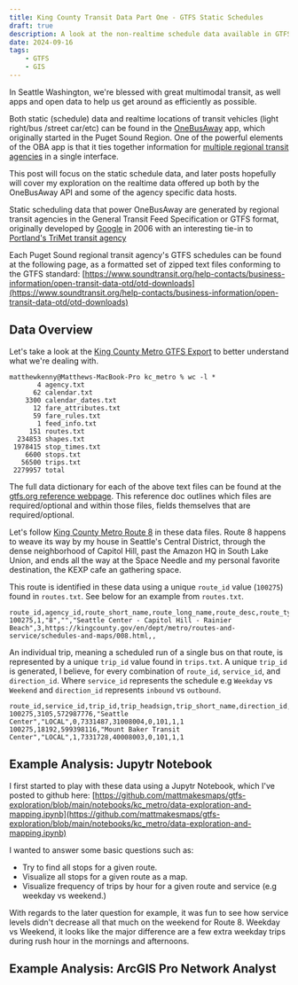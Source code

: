 ```yaml
---
title: King County Transit Data Part One - GTFS Static Schedules
draft: true
description: A look at the non-realtime schedule data available in GTFS format for King County
date: 2024-09-16
tags:
    - GTFS
    - GIS
---
```


In Seattle Washington, we're blessed with great multimodal transit, as well apps and
open data to help us get around as efficiently as possible.

Both static (schedule) data and realtime locations of transit vehicles (light right/bus
/street car/etc) can be found in the [OneBusAway](https://onebusaway.org/) app, which
originally started in the Puget Sound Region. One of the powerful elements of the OBA app is
that it ties together information for [multiple regional transit agencies](https://www.soundtransit.org/help-contacts/business-information/open-transit-data-otd/otd-downloads) in a single interface.

This post will focus on the static schedule data, and later posts hopefully will cover my exploration on the realtime data offered up both by the OneBusAway API and some of the agency specific data hosts.

Static scheduling data that power OneBusAway are generated by regional transit agencies in the General Transit Feed Specification or GTFS format, originally developed by [Google](https://developers.google.com/transit/gtfs) in 2006 with an interesting tie-in to [Portland's TriMet transit agency](https://en.wikipedia.org/wiki/GTFS#History)

Each Puget Sound regional transit agency's GTFS schedules can be found at the following page, as a formatted set of zipped text files conforming to the GTFS standard: [https://www.soundtransit.org/help-contacts/business-information/open-transit-data-otd/otd-downloads](https://www.soundtransit.org/help-contacts/business-information/open-transit-data-otd/otd-downloads)

## Data Overview

Let's take a look at the [King County Metro GTFS Export](https://www.soundtransit.org/GTFS-KCM/google_transit.zip) to better understand what we're dealing with.

```
matthewkenny@Matthews-MacBook-Pro kc_metro % wc -l *
       4 agency.txt
      62 calendar.txt
    3300 calendar_dates.txt
      12 fare_attributes.txt
      59 fare_rules.txt
       1 feed_info.txt
     151 routes.txt
  234853 shapes.txt
 1978415 stop_times.txt
    6600 stops.txt
   56500 trips.txt
 2279957 total
```

The full data dictionary for each of the above text files can be found at the
[gtfs.org reference webpage](https://gtfs.org/documentation/schedule/reference/).
This reference doc outlines which files are required/optional and within those files,
fields themselves that are required/optional.

Let's follow [King County Metro Route 8](https://kingcounty.gov/en/dept/metro/routes-and-service/schedules-and-maps/008) in these data files. Route 8 happens to weave its way by my house in Seattle's Central District, through the dense neighborhood of Capitol Hill, past the Amazon HQ in South Lake Union, and ends all the way at the Space Needle and my personal favorite destination, the KEXP cafe an gathering space.

This route is identified in these data using a unique `route_id` value (`100275`) found in `routes.txt`.
See below for an example from `routes.txt`.

```
route_id,agency_id,route_short_name,route_long_name,route_desc,route_type,route_url,route_color,route_text_color
100275,1,"8","","Seattle Center - Capitol Hill - Rainier Beach",3,https://kingcounty.gov/en/dept/metro/routes-and-service/schedules-and-maps/008.html,,
```

An individual trip, meaning a scheduled run of a single bus on that route, is represented by a
unique `trip_id` value found in `trips.txt`. A unique `trip_id` is generated, I believe, for
every combination of `route_id`, `service_id`, and `direction_id`. Where `service_id` represents
the schedule e.g `Weekday` vs `Weekend` and `direction_id` represents `inbound` vs `outbound`.

```
route_id,service_id,trip_id,trip_headsign,trip_short_name,direction_id,block_id,shape_id,peak_flag,fare_id,wheelchair_accessible,bikes_allowed
100275,3105,572987776,"Seattle Center","LOCAL",0,7331487,31008004,0,101,1,1
100275,18192,599398116,"Mount Baker Transit Center","LOCAL",1,7331728,40008003,0,101,1,1
```

## Example Analysis: Jupytr Notebook

I first started to play with these data using a Jupytr Notebook, which I've posted to github here: [https://github.com/mattmakesmaps/gtfs-exploration/blob/main/notebooks/kc_metro/data-exploration-and-mapping.ipynb](https://github.com/mattmakesmaps/gtfs-exploration/blob/main/notebooks/kc_metro/data-exploration-and-mapping.ipynb)

I wanted to answer some basic questions such as:
- Try to find all stops for a given route.
- Visualize all stops for a given route as a map.
- Visualize frequency of trips by hour for a given route and service
  (e.g weekday vs weekend.)

With regards to the later question for example, it was fun to see how service levels
didn't decrease all that much on the weekend for Route 8. Weekday vs Weekend,
it looks like the major difference are a few extra weekday trips during rush hour
in the mornings and afternoons. 

## Example Analysis: ArcGIS Pro Network Analyst

